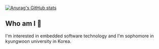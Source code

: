 [![Anurag's GitHub stats](https://github-readme-stats.vercel.app/api?username=HarryKito&count_private=true&theme=synthwave)](https://github.com/anuraghazra/github-readme-stats)


## Who am I 🤖

I'm interested in embedded software technology and I'm sophomore in kyungwoon university in Korea.
